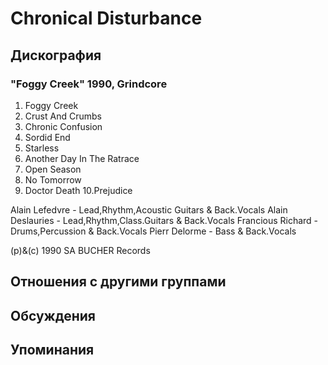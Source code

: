 # Chronical Disturbance



## Дискография

### "Foggy Creek" 1990, Grindcore

1. Foggy Creek
2. Crust And Crumbs
3. Chronic Confusion
4. Sordid End
5. Starless
6. Another Day In The Ratrace
7. Open Season
8. No Tomorrow
9. Doctor Death
10.Prejudice

Alain Lefedvre - Lead,Rhythm,Acoustic Guitars & Back.Vocals
Alain Deslauries - Lead,Rhythm,Class.Guitars & Back.Vocals
Francious Richard - Drums,Percussion & Back.Vocals
Pierr Delorme - Bass & Back.Vocals

(p)&(c) 1990 SA BUCHER Records


## Отношения с другими группами


## Обсуждения


## Упоминания


